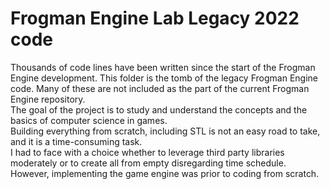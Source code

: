 # Frogman Engine Lab Legacy 2022 code
Thousands of code lines have been written since the start of the Frogman Engine development. This folder is the tomb of the legacy Frogman Engine code. Many of these are not included as the part of the current Frogman Engine repository.  
The goal of the project is to study and understand the concepts and the basics of computer science in games.  
Building everything from scratch, including STL is not an easy road to take, and it is a time-consuming task.  
I had to face with a choice whether to leverage third party libraries moderately or to create all from empty disregarding time schedule.  
However, implementing the game engine was prior to coding from scratch.
